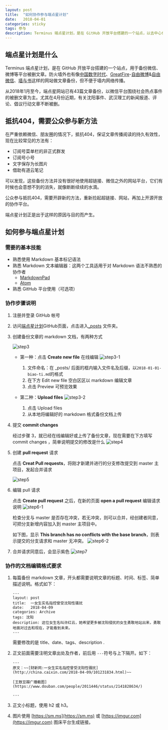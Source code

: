 ```yaml
---
layout: post
title:  "如何协作参与端点星计划"
date:   2018-04-01
categories: sticky
tags: 参与
description: Terminus 端点星计划，是在 GitHub 开放平台搭建的一个站点，以去中心化的方式备份微信、微博等平台被删文章。
---
```


## 端点星计划是什么

Terminus 端点星计划，是在 GitHub 开放平台搭建的一个站点，用于备份微信、微博等平台被删文章。防火墙外也有像[中国数字时代](https://chinadigitaltimes.net/chinese/)、[GreatFire](https://zh.greatfire.org/)-[自由微博](https://freeweibo.com/)&[自由微信](https://freewechat.com/)、[墙与书](https://wallsandbooks.wordpress.com)这样的网站做文章备份，但不便于墙内网络传播。

从2018年1月至今，端点星网站已有43篇文章备份，以微信平台围绕社会热点事件的被删文章为主。尤其在4月份近期，有关沈阳事件、武汉理工的新闻报道、评论、倡议行动文章不断被删。

## 抵抗404，需要公众参与新方法

在严重依赖微信、朋友圈的情况下，抵抗404，保证文章传播阅读的持久有效性，现在比较常见的方法有：

- 订阅号菜单栏的非正式群发
- 订阅号小号
- 文字保存为长图片
- 借助有道云笔记

可以发现，这些备份方法并没有很好地使用超链接、微信之外的网站平台，它们有时候也会意想不到的消失，就像断断续续的水滴。

公众参与抵抗404，需要开辟新的方法，重新捡起超链接、网站，再加上开源开放的协作平台。

端点星计划正是出于这样的原因与目的而产生。

## 如何参与端点星计划

### 需要的基本技能

- 熟悉使用 Markdown 基本标记语法
- 熟悉 Markdown 文本编辑器：这两个工具适用于对 Markdown 语法不熟悉的协作者
  - [MarkdownPad](http://markdownpad.com/)
  - [Atom](https://atom.io/)
- 熟悉 GitHub 平台使用（可选项）

### 协作步骤说明

1. 注册并登录 GitHub 帐号

2. 访问[端点星计划](https://github.com/Info-cn/Terminus)GitHub页面，点击进入[_posts](https://github.com/Info-cn/Terminus/tree/master/_posts) 文件夹。

3. 创建备份文章的 markdown 文档，有两种方式

    ![step3](https://i.imgur.com/JSTxYEj.png)

    - 第一种：点击 **Create new file** 在线编辑
    ![step3-1](https://i.imgur.com/gvRxBfm.png)
      1. 文件命名：在 _posts/ 后面的框内输入文件名及后缀，以`2018-01-01-biao-ti.md`的格式
      2. 在下方 Edit new file 空白区区以 markdown 编辑文章
      3. 点击 Preview 可预览效果

    - 第二种：**Upload files**
    ![step3-2](https://i.imgur.com/tPU5I3q.png)
      1. 点击 Upload files
      2. 从本地将编辑好的 markdown 格式备份文档上传

4. 提交 **commit changes**

    经过步骤 3，就已经在线编辑好或上传了备份文章，现在需要在下方填写 commit changes ，简单说明提交的修改是什么
    ![step4](https://i.imgur.com/Ed5t4w3.png)

5. 创建 **pull request** 请求

    点击 **Creat Pull requests**，将刚才新建并进行的分支修改提交到 master 主项目，发起合并请求

    ![step5](https://i.loli.net/2018/04/11/5acdcba0a3813.png)

6. 编辑 pull 请求

    点击 **Create pull request** 之后，在新的页面 **open a pull request** 编辑请求说明
    ![step6-1](https://i.imgur.com/Etexqop.png)

    检查分支与 master 是否存在冲突，若无冲突，则可以合并，经创建者同意，可把分支新增内容加入到 master 主项目中。

    如下图，显示 **This branch has no conflicts with the base branch**，则表示提交的分支请求和 master 无冲突。
    ![step6-2](https://i.imgur.com/ochMeTR.png)

7. 合并请求同意后，会显示紫色
    ![step7](https://i.imgur.com/MFRdDLK.png)

### 协作的文档编辑格式要求

1. 每篇备份 markdown 文章，开头都需要说明文章的标题、时间、标签、简单描述说明。格式如下：

    ```
    ---
    layout: post
    title:  一女生实名指控曾受沈阳性骚扰
    date:   2018-04-09
    categories: Archive
    tags: 沈阳
    description: 这位女生名叫许红云，她希望更多被沈阳侵扰的女生勇敢地站出来，勇敢地面对过去和现在，才能看到未来。
    ---
    ```

    需要修改的是 title、date、tags、description .

2. 正文前面需要注明文章出处及作者，前后用 `---`符号与上下隔开。如下：

    ```
    ---
    原文：~~[财新网:一女生实名指控曾受沈阳性骚扰](http://china.caixin.com/2018-04-09/101231834.html)~~

    [王敖豆瓣广播截图](https://www.douban.com/people/2011446/status/2141828634/)

    ---
    ```

3. 正文小标题，使用 h2 或 h3。

4. 图片使用 [https://sm.ms](https://sm.ms) 或 [https://imgur.com](https://imgur.com) 图床平台生成链接。
